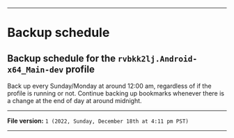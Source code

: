 
***

# Backup schedule

## Backup schedule for the `rvbkk2lj.Android-x64_Main-dev` profile

Back up every Sunday/Monday at around 12:00 am, regardless of if the profile is running or not. Continue backing up bookmarks whenever there is a change at the end of day at around midnight.

***

**File version:** `1 (2022, Sunday, December 18th at 4:11 pm PST)`

***
